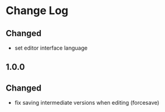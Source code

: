 # Change Log

## Changed
- set editor interface language

## 1.0.0
## Changed
- fix saving intermediate versions when editing (forcesave)
